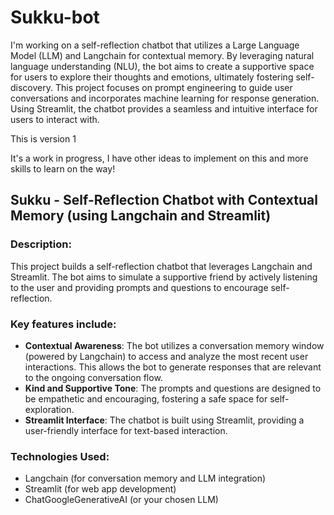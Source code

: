 # Sukku-bot

I'm working on a self-reflection chatbot that utilizes a Large Language Model (LLM) and Langchain for contextual memory. By leveraging natural language understanding (NLU), the bot aims to create a supportive space for users to explore their thoughts and emotions, ultimately fostering self-discovery. This project focuses on prompt engineering to guide user conversations and incorporates machine learning for response generation. Using Streamlit, the chatbot provides a seamless and intuitive interface for users to interact with.

This is version 1

It's a work in progress, I have other ideas to implement on this and more skills to learn on the way!

## Sukku - Self-Reflection Chatbot with Contextual Memory (using Langchain and Streamlit)

### Description:
This project builds a self-reflection chatbot that leverages Langchain and Streamlit. The bot aims to simulate a supportive friend by actively listening to the user and providing prompts and questions to encourage self-reflection. 

### Key features include:

* **Contextual Awareness**: The bot utilizes a conversation memory window (powered by Langchain) to access and analyze the most recent user interactions. This allows the bot to generate responses that are relevant to the ongoing conversation flow.
* **Kind and Supportive Tone**: The prompts and questions are designed to be empathetic and encouraging, fostering a safe space for self-exploration.
* **Streamlit Interface**: The chatbot is built using Streamlit, providing a user-friendly interface for text-based interaction.

### Technologies Used:
* Langchain (for conversation memory and LLM integration)
* Streamlit (for web app development)
* ChatGoogleGenerativeAI (or your chosen LLM)
